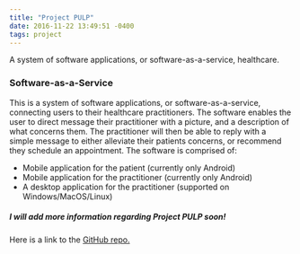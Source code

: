 ```yaml
---
title: "Project PULP"
date: 2016-11-22 13:49:51 -0400
tags: project
---
```

A system of software applications, or software-as-a-service, healthcare.
<!--sep-->

### Software-as-a-Service ###

This is a system of software applications, or software-as-a-service, connecting users to their healthcare practitioners.
The software enables the user to direct message their practitioner with a picture, and a description of what
concerns them. The practitioner will then be able to reply with a simple message to either alleviate their
patients concerns, or recommend they schedule an appointment. The software is comprised of:
- Mobile application for the patient (currently only Android)
- Mobile application for the practitioner (currently only Android)
- A desktop application for the practitioner (supported on Windows/MacOS/Linux)

##### I will add more information regarding Project PULP soon! #####

Here is a link to the [GitHub repo.](https://github.com/NJTuley/TravoltaProject)
